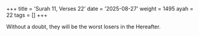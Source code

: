 +++
title = 'Surah 11, Verses 22'
date = '2025-08-27'
weight = 1495
ayah = 22
tags = []
+++

Without a doubt, they will be the worst losers in the Hereafter.